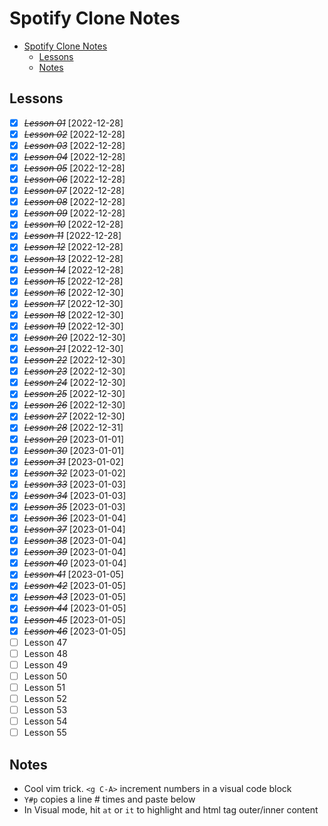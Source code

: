 # Spotify Clone Notes

- [Spotify Clone Notes](#spotify-clone-notes)
  - [Lessons](#lessons)
  - [Notes](#notes)

## Lessons

- [x] ~~_Lesson 01_~~ [2022-12-28]
- [x] ~~_Lesson 02_~~ [2022-12-28]
- [x] ~~_Lesson 03_~~ [2022-12-28]
- [x] ~~_Lesson 04_~~ [2022-12-28]
- [x] ~~_Lesson 05_~~ [2022-12-28]
- [x] ~~_Lesson 06_~~ [2022-12-28]
- [x] ~~_Lesson 07_~~ [2022-12-28]
- [x] ~~_Lesson 08_~~ [2022-12-28]
- [x] ~~_Lesson 09_~~ [2022-12-28]
- [x] ~~_Lesson 10_~~ [2022-12-28]
- [x] ~~_Lesson 11_~~ [2022-12-28]
- [x] ~~_Lesson 12_~~ [2022-12-28]
- [x] ~~_Lesson 13_~~ [2022-12-28]
- [x] ~~_Lesson 14_~~ [2022-12-28]
- [x] ~~_Lesson 15_~~ [2022-12-28]
- [x] ~~_Lesson 16_~~ [2022-12-30]
- [x] ~~_Lesson 17_~~ [2022-12-30]
- [x] ~~_Lesson 18_~~ [2022-12-30]
- [x] ~~_Lesson 19_~~ [2022-12-30]
- [x] ~~_Lesson 20_~~ [2022-12-30]
- [x] ~~_Lesson 21_~~ [2022-12-30]
- [x] ~~_Lesson 22_~~ [2022-12-30]
- [x] ~~_Lesson 23_~~ [2022-12-30]
- [x] ~~_Lesson 24_~~ [2022-12-30]
- [x] ~~_Lesson 25_~~ [2022-12-30]
- [x] ~~_Lesson 26_~~ [2022-12-30]
- [x] ~~_Lesson 27_~~ [2022-12-30]
- [x] ~~_Lesson 28_~~ [2022-12-31]
- [x] ~~_Lesson 29_~~ [2023-01-01]
- [x] ~~_Lesson 30_~~ [2023-01-01]
- [x] ~~_Lesson 31_~~ [2023-01-02]
- [x] ~~_Lesson 32_~~ [2023-01-02]
- [x] ~~_Lesson 33_~~ [2023-01-03]
- [x] ~~_Lesson 34_~~ [2023-01-03]
- [x] ~~_Lesson 35_~~ [2023-01-03]
- [x] ~~_Lesson 36_~~ [2023-01-04]
- [x] ~~_Lesson 37_~~ [2023-01-04]
- [x] ~~_Lesson 38_~~ [2023-01-04]
- [x] ~~_Lesson 39_~~ [2023-01-04]
- [x] ~~_Lesson 40_~~ [2023-01-04]
- [x] ~~_Lesson 41_~~ [2023-01-05]
- [x] ~~_Lesson 42_~~ [2023-01-05]
- [x] ~~_Lesson 43_~~ [2023-01-05]
- [x] ~~_Lesson 44_~~ [2023-01-05]
- [x] ~~_Lesson 45_~~ [2023-01-05]
- [x] ~~_Lesson 46_~~ [2023-01-05]
- [ ] Lesson 47
- [ ] Lesson 48
- [ ] Lesson 49
- [ ] Lesson 50
- [ ] Lesson 51
- [ ] Lesson 52
- [ ] Lesson 53
- [ ] Lesson 54
- [ ] Lesson 55

## Notes

- Cool vim trick. `<g C-A>` increment numbers in a visual code block
- `Y#p` copies a line # times and paste below
- In Visual mode, hit `at` or `it` to highlight and html tag outer/inner content
